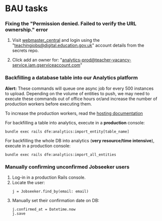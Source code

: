 # BAU tasks

### Fixing the "Permission denied. Failed to verify the URL ownership." error

1. Visit [webmaster_central] and login using the "teachingjobs@digital.education.gov.uk" account details
from the secrets repo.

2. Click add an owner for: "analytics-prod@teacher-vacancy-service.iam.gserviceaccount.com"

[webmaster_central]: https://www.google.com/webmasters/verification/details?hl=en&siteUrl=https://teaching-vacancies.service.gov.uk/&authuser=3&mesd=ACQ0Nr_qx9U2vbqOrgcxCOE4aFyfB_GW-g6bpYPCnkxgHBU_6VaQ_VuatrdgmiW5ABZQMpTHrtERgmvhOB04uji-_nAlH6WkBSaMlpKO2Jk5N1VU7L8DcIJHvokNamPH2rmTcnvHuK6mGBWYiMT35ED0FjbrgZHFrWwFgjpAVvnhaKAtoEmVL25dnyo2XQt05pJe1yN7guWswWfafEYIGoe5Q-k4WNsJtQ


### Backfilling a database table into our Analytics platform

**Alert:** These commands will queue one async job for every 500 instances to upload.
 Depending on the volume of entities to push, we may need to execute these commands out of office hours or/and increase the number of production workers before executing them.

To increase the production workers, read the [hosting documentation](./hosting.md#temporally-scaling-up-our-deployment-instances)

For backfilling a table into analytics, execute in a **production** console:
```
bundle exec rails dfe:analytics:import_entity[table_name]
```

For backfilling the whole DB into analytics (**very resource/time intensive**), execute in a production console:
```
bundle exec rails dfe:analytics:import_all_entities
```

### Manually confirming unconfirmed Jobseeker users

1. Log-in in a production Rails console.
2. Locate the user:
   ```
   j = Jobseeker.find_by(email: email)
   ```
3. Manually set their confirmation date on DB:
   ```
   j.confirmed_at = Datetime.now
   j.save
   ```
